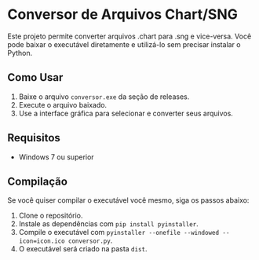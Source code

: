 # Conversor de Arquivos Chart/SNG

Este projeto permite converter arquivos .chart para .sng e vice-versa. Você pode baixar o executável diretamente e utilizá-lo sem precisar instalar o Python.

## Como Usar

1. Baixe o arquivo `conversor.exe` da seção de releases.
2. Execute o arquivo baixado.
3. Use a interface gráfica para selecionar e converter seus arquivos.

## Requisitos

- Windows 7 ou superior

## Compilação

Se você quiser compilar o executável você mesmo, siga os passos abaixo:

1. Clone o repositório.
2. Instale as dependências com `pip install pyinstaller`.
3. Compile o executável com `pyinstaller --onefile --windowed --icon=icon.ico conversor.py`.
4. O executável será criado na pasta `dist`.
